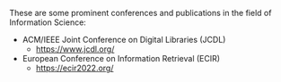  These are some prominent conferences and publications in the field of Information Science: 
- ACM/IEEE Joint Conference on Digital Libraries (JCDL)
	- https://www.jcdl.org/
- European Conference on Information Retrieval (ECIR)
	- https://ecir2022.org/
